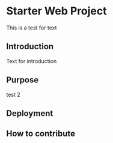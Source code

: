 # Starter Web Project
This is a test for text

## Introduction
Text for introduction

## Purpose
test 2

## Deployment

## How to contribute